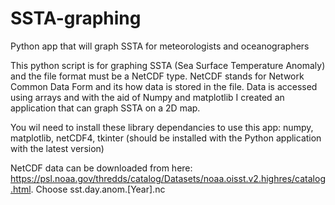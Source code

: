 # SSTA-graphing
Python app that will graph SSTA for meteorologists and oceanographers

This python script is for graphing SSTA (Sea Surface Temperature Anomaly) and the file format must be a NetCDF type. NetCDF stands for Network Common Data Form and its how data is stored in the file.
Data is accessed using arrays and with the aid of Numpy and matplotlib I created an application that can graph SSTA on a 2D map.

You wil need to install these library dependancies to use this app:
numpy,
matplotlib,
netCDF4,
tkinter (should be installed with the Python application with the latest version)

NetCDF data can be downloaded from here: https://psl.noaa.gov/thredds/catalog/Datasets/noaa.oisst.v2.highres/catalog.html.
Choose sst.day.anom.[Year].nc


